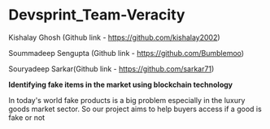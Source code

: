 # Devsprint_Team-Veracity

Kishalay Ghosh (Github link - https://github.com/kishalay2002)

Soummadeep Sengupta (Github link - https://github.com/Bumblemoo)

Souryadeep Sarkar(Github link - https://github.com/sarkar71)

**Identifying fake items in the market using blockchain technology**

In today's world fake products is a big problem especially in the luxury goods market sector. So our project aims to help buyers access if a good is fake or not
